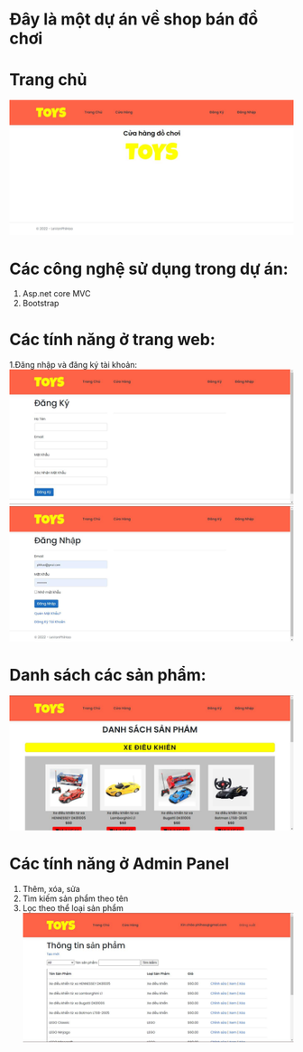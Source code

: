 # Đây là một dự án về shop bán đồ chơi
# Trang chủ
![image](img/1.jpg)
# Các công nghệ sử dụng trong dự án:
1. Asp.net core MVC
2. Bootstrap
# Các tính năng ở trang web:
1.Đăng nhập và đăng ký tài khoản:
![image](img/2.jpg)
![image](img/3.jpg)
# Danh sách các sản phẩm:
![image](img/4.jpg)
# Các tính năng ở Admin Panel
1. Thêm, xóa, sửa
2. Tìm kiếm sản phẩm theo tên
5. Lọc theo thể loại sản phẩm
![image](img/5.jpg)
